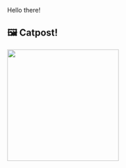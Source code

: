 Hello there!



## 🖼️ Catpost!

<sub>
    <img src="https://cdn2.thecatapi.com/images/c6q.jpg" height="256">
</sub>

